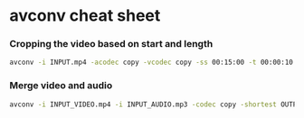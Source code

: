 # avconv cheat sheet

### Cropping the video based on start and length
```bash
avconv -i INPUT.mp4 -acodec copy -vcodec copy -ss 00:15:00 -t 00:00:10 OUTPUT.mp4
```

### Merge video and audio
```bash
avconv -i INPUT_VIDEO.mp4 -i INPUT_AUDIO.mp3 -codec copy -shortest OUTPUT.mp4
```
